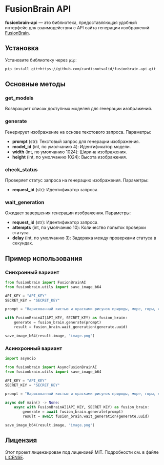 # FusionBrain API

**fusionbrain-api** — это библиотека, предоставляющая удобный интерфейс для взаимодействия с API сайта генерации изображений [FusionBrain](https://fusionbrain.ai/).

## Установка

Установите библиотеку через `pip`:

```sh
pip install git+https://github.com/cardisnotvalid/fusionbrain-api.git
```

## Основные методы

### get_models

Возвращает список доступных моделей для генерации изображений.

### generate

Генерирует изображение на основе текстового запроса. Параметры:

- **prompt** (str): Текстовый запрос для генерации изображения.
- **model_id** (int, по умолчанию 4): Идентификатор модели.
- **width** (int, по умолчанию 1024): Ширина изображения.
- **height** (int, по умолчанию 1024): Высота изображения.

### check_status

Проверяет статус запроса на генерацию изображения. Параметры:

- **request_id** (str): Идентификатор запроса.

### wait_generation

Ожидает завершения генерации изображения. Параметры:

- **request_id** (str): Идентификатор запроса.
- **attempts** (int, по умолчанию 10): Количество попыток проверки статуса.
- **delay** (int, по умолчанию 3): Задержка между проверками статуса в секундах.

## Пример использования

### Синхронный вариант

```python
from fusionbrain import FusionBrainAI
from fusionbrain.utils import save_image_b64

API_KEY = "API_KEY"
SECRET_KEY = "SECRET_KEY"

prompt = "Нарисованный кистью и красками рисунок природы, море, горы, сосны, спокойные цвета"

with FusionBrainAI(API_KEY, SECRET_KEY) as fusion_brain:
    generate = fusion_brain.generate(prompt)
    result = fusion_brain.wait_generation(generate.uuid)

save_image_b64(result.image, "image.png")
```

###  Асинхронный вариант

```python
import asyncio

from fusionbrain import AsyncFusionBrainAI
from fusionbrain.utils import save_image_b64

API_KEY = "API_KEY"
SECRET_KEY = "SECRET_KEY"

prompt = "Нарисованный кистью и красками рисунок природы, море, горы, сосны, спокойные цвета"

async def main() -> None:
    async with FusionBrainAI(API_KEY, SECRET_KEY) as fusion_brain:
        generate = await fusion_brain.generate(prompt)
        result = await fusion_brain.wait_generation(generate.uuid)

save_image_b64(result.image, "image.png")
```

## Лицензия

Этот проект лицензирован под лицензией MIT. Подробности см. в файле [LICENSE](LISENCE).

